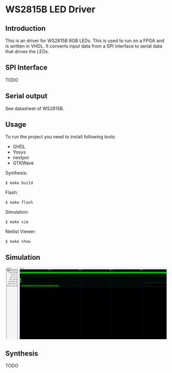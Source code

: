 # WS2815B LED Driver

## Introduction

This is an driver for WS2815B RGB LEDs. This is used to run on a FPGA and is written in VHDL. It converts input data from a SPI interface to serial data that drives the LEDs.

## SPI Interface

TODO

## Serial output

See datasheet of WS2815B.

## Usage

To run the project you need to install following tools:
- GHDL
- Yosys
- nextpnr
- GTKWave

Synthesis:
```console
$ make build
```

Flash:
```console
$ make flash
```

Simulation:
```console
$ make sim
```

Netlist Viewer:
```console
$ make show
```

## Simulation

![Simulation with GTKWave](doc/images/Simulation.png)

## Synthesis

TODO